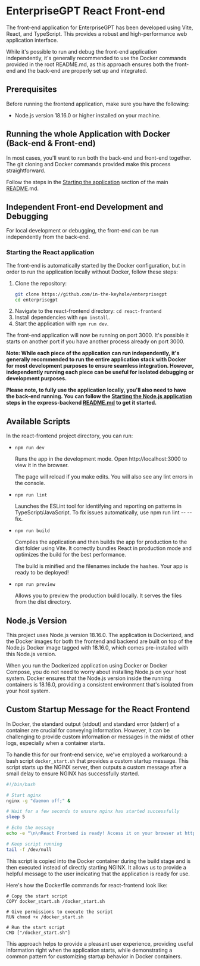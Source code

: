 # EnterpriseGPT React Front-end
The front-end application for EnterpriseGPT has been developed using Vite, React, and TypeScript. This provides a robust and high-performance web application interface.

While it's possible to run and debug the front-end application independently, it's generally recommended to use the Docker commands provided in the root README.md, as this approach ensures both the front-end and the back-end are properly set up and integrated.

## Prerequisites

Before running the frontend application, make sure you have the following:

- Node.js version 18.16.0 or higher installed on your machine.

## Running the whole Application with Docker (Back-end & Front-end)
In most cases, you'll want to run both the back-end and front-end together. The git cloning and Docker commands provided make this process straightforward.

Follow the steps in the [Starting the application](../README.md#starting-the-application) section of the main [README](../README.md).md.

## Independent Front-end Development and Debugging
For local development or debugging, the front-end can be run independently from the back-end.

### Starting the React application

The front-end is automatically started by the Docker configuration, but in order to run the application locally without Docker, follow these steps:

1. Clone the repository: 
    ```bash
    git clone https://github.com/in-the-keyhole/enterprisegpt
    cd enterprisegpt
    ``` 
2. Navigate to the react-frontend directory: `cd react-frontend`
3. Install dependencies with `npm install`.
4. Start the application with `npm run dev`.

The front-end application will now be running on port 3000. It's possible it starts on another port if you have another process already on port 3000.

**Note: While each piece of the application can run independently, it's generally recommended to run the entire application stack with Docker for most development purposes to ensure seamless integration. However, independently running each piece can be useful for isolated debugging or development purposes.**

**Please note, to fully use the application locally, you'll also need to have the back-end running. You can follow the [Starting the Node.js application](../express-backend/README.md#starting-the-nodejs-application) steps in the express-backend [README.md](../express-backend/README.md) to get it started.**

## Available Scripts
In the react-frontend project directory, you can run: 

- `npm run dev`

    Runs the app in the development mode.
    Open http://localhost:3000 to view it in the browser.

    The page will reload if you make edits.
    You will also see any lint errors in the console.

- `npm run lint`

    Launches the ESLint tool for identifying and reporting on patterns in TypeScript/JavaScript.
    To fix issues automatically, use npm run lint -- --fix.

- `npm run build`
    
    Compiles the application and then builds the app for production to the dist folder using Vite.
    It correctly bundles React in production mode and optimizes the build for the best performance.

    The build is minified and the filenames include the hashes.
    Your app is ready to be deployed!

- `npm run preview`

    Allows you to preview the production build locally. It serves the files from the dist directory.

## Node.js Version
This project uses Node.js version 18.16.0. The application is Dockerized, and the Docker images for both the frontend and backend are built on top of the Node.js Docker image tagged with 18.16.0, which comes pre-installed with this Node.js version.

When you run the Dockerized application using Docker or Docker Compose, you do not need to worry about installing Node.js on your host system. Docker ensures that the Node.js version inside the running containers is 18.16.0, providing a consistent environment that's isolated from your host system.

## Custom Startup Message for the React Frontend
In Docker, the standard output (stdout) and standard error (stderr) of a container are crucial for conveying information. However, it can be challenging to provide custom information or messages in the midst of other logs, especially when a container starts.

To handle this for our front-end service, we've employed a workaround: a bash script `docker_start.sh` that provides a custom startup message. This script starts up the NGINX server, then outputs a custom message after a small delay to ensure NGINX has successfully started.

```bash
#!/bin/bash

# Start nginx
nginx -g "daemon off;" &

# Wait for a few seconds to ensure nginx has started successfully
sleep 5

# Echo the message
echo -e "\n\nReact Frontend is ready! Access it on your browser at http://localhost:3000\n\n"

# Keep script running
tail -f /dev/null
```

This script is copied into the Docker container during the build stage and is then executed instead of directly starting NGINX. It allows us to provide a helpful message to the user indicating that the application is ready for use.

Here's how the Dockerfile commands for react-frontend look like:
```docker
# Copy the start script
COPY docker_start.sh /docker_start.sh

# Give permissions to execute the script
RUN chmod +x /docker_start.sh

# Run the start script
CMD ["/docker_start.sh"]
```

This approach helps to provide a pleasant user experience, providing useful information right when the application starts, while demonstrating a common pattern for customizing startup behavior in Docker containers.
